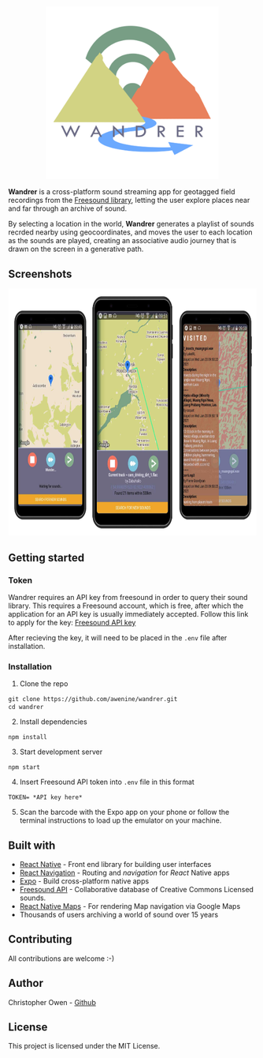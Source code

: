 <p align="center">
  <img src="images/wandrer-logo.png" width=350>
</p>

**Wandrer** is a cross-platform sound streaming app for geotagged field recordings from the [Freesound library](https://freesound.org/ "Freesound page"), letting the user explore places near and far through an archive of sound.

By selecting a location in the world, **Wandrer** generates a playlist of sounds recrded nearby using geocoordinates, and moves the user to each location as the sounds are played, creating an associative audio journey that is drawn on the screen in a generative path.

## Screenshots
<p align="center">
  <img src="images/phone-screens.jpg" height=500/>
</p>

## Getting started

### Token

Wandrer requires an API key from freesound in order to query their sound library. This requires a Freesound account, which is free, after which the application for an API key is usually immediately accepted. Follow this link to apply for the key:
[Freesound API key](https://freesound.org/apiv2/apply)

After recieving the key, it will need to be placed in the `.env` file after installation.

### Installation

1. Clone the repo

```
git clone https://github.com/awenine/wandrer.git
cd wandrer
```

2. Install dependencies
```
npm install
```

3. Start development server
```
npm start
```
4. Insert Freesound API token into `.env` file in this format
```
TOKEN= *API key here*
```
5. Scan the barcode with the Expo app on your phone or follow the terminal instructions to load up the emulator on your machine.

## Built with

* [React Native](https://facebook.github.io/react-native) - Front end library for building user interfaces
* [React Navigation](https://reactnavigation.org) - Routing and *navigation* for *React* Native apps
* [Expo](https://expo.io) - Build cross-platform native apps
* [Freesound API](https://freesound.org/) - Collaborative database of Creative Commons Licensed sounds.
* [React Native Maps](https://github.com/react-native-maps/react-native-maps) - For rendering Map navigation via Google Maps 
* Thousands of users archiving a world of sound over 15 years 


## Contributing

All contributions are welcome :-)


## Author

Christopher Owen - [Github](https://github.com/awenine)


## License

This project is licensed under the MIT License.
